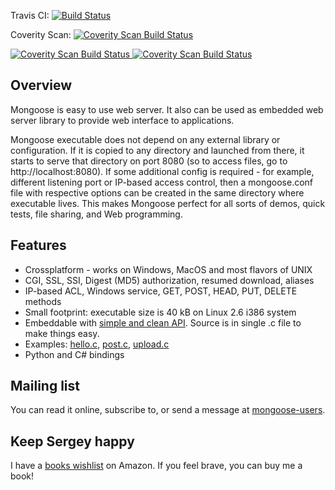 Travis CI:
[![Build Status](https://secure.travis-ci.org/daksheshvyas/MyHelloWorld.png?branch=master)](http://travis-ci.org/daksheshvyas/MyHelloWorld)

Coverity Scan:
[![Coverity Scan Build Status](https://scan.coverity.com/projects/1102/badge.svg)](https://scan.coverity.com/projects/1102)

<a href="https://scan.coverity.com/projects/daksheshvyas-myhelloworld">
  <img alt="Coverity Scan Build Status"
       src="https://scan.coverity.com/projects/1102/badge.svg"/>
</a>

<a href="https://scan.coverity.com/projects/daksheshvyas-myhelloworld">
  <img alt="Coverity Scan Build Status"
       src="https://img.shields.io/coverity/scan/1102.svg"/>
</a>


Overview
--------

Mongoose is easy to use web server. It also can be used as embedded web server library to provide web interface to applications.

Mongoose executable does not depend on any external library or configuration. If it is copied to any directory and launched from there, it starts to serve that directory on port 8080 (so to access files, go to http://localhost:8080). If some additional config is required - for example, different listening port or IP-based access control, then a mongoose.conf file with respective options can be created in the same directory where executable lives. This makes Mongoose perfect for all sorts of demos, quick tests, file sharing, and Web programming.


Features
--------

- Crossplatform - works on Windows, MacOS and most flavors of UNIX
- CGI, SSL, SSI, Digest (MD5) authorization, resumed download, aliases
- IP-based ACL, Windows service, GET, POST, HEAD, PUT, DELETE methods
- Small footprint: executable size is 40 kB on Linux 2.6 i386 system
- Embeddable with [simple and clean API](https://github.com/valenok/mongoose/blob/master/mongoose.h). Source is in single .c file to make things easy.
- Examples: [hello.c](https://github.com/valenok/mongoose/blob/master/examples/hello.c), [post.c](https://github.com/valenok/mongoose/blob/master/examples/post.c), [upload.c](https://github.com/valenok/mongoose/blob/master/examples/upload.c)
- Python and C# bindings


Mailing list
------------

You can read it online, subscribe to, or send a message at [mongoose-users](http://groups.google.com/group/mongoose-users).


Keep Sergey happy
-----------------

I have a [books wishlist](http://amzn.com/w/1OC2ZCPTQYIEP?sort=priority) on Amazon. If you feel brave, you can buy me a book!
